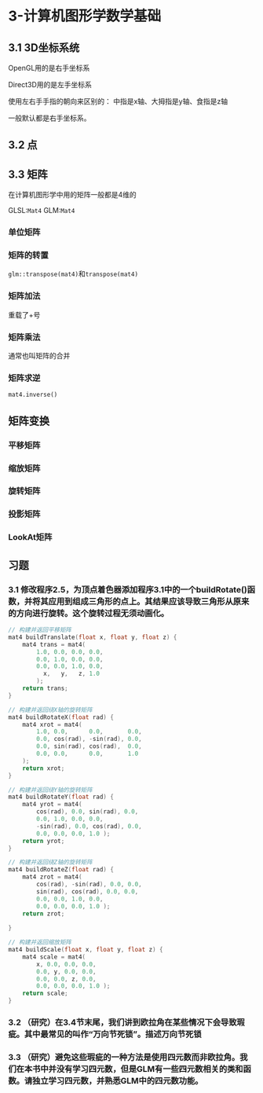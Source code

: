 # 3-计算机图形学数学基础

## 3.1 3D坐标系统

OpenGL用的是右手坐标系

Direct3D用的是左手坐标系

使用左右手手指的朝向来区别的：
中指是x轴、大拇指是y轴、食指是z轴

一般默认都是右手坐标系。

## 3.2 点

## 3.3 矩阵

在计算机图形学中用的矩阵一般都是4维的

GLSL:`Mat4`
GLM:`Mat4`

### 单位矩阵

### 矩阵的转置

`glm::transpose(mat4)`和`transpose(mat4)`

### 矩阵加法

重载了+号

### 矩阵乘法

通常也叫矩阵的合并

### 矩阵求逆

`mat4.inverse()`

## 矩阵变换

### 平移矩阵

### 缩放矩阵

### 旋转矩阵

### 投影矩阵

### LookAt矩阵

## 习题

### 3.1 修改程序2.5，为顶点着色器添加程序3.1中的一个buildRotate()函数，并将其应用到组成三角形的点上。其结果应该导致三角形从原来的方向进行旋转。这个旋转过程无须动画化。

```cpp
// 构建并返回平移矩阵
mat4 buildTranslate(float x, float y, float z) { 
    mat4 trans = mat4(
        1.0, 0.0, 0.0, 0.0, 
        0.0, 1.0, 0.0, 0.0,
        0.0, 0.0, 1.0, 0.0,
          x,   y,   z, 1.0 
        );
    return trans;
}

// 构建并返回绕X轴的旋转矩阵
mat4 buildRotateX(float rad) { 
    mat4 xrot = mat4(
        1.0, 0.0,      0.0,       0.0, 
        0.0, cos(rad), -sin(rad), 0.0,
        0.0, sin(rad), cos(rad),  0.0, 
        0.0, 0.0,      0.0,       1.0 
    ); 
    return xrot;
}

// 构建并返回绕Y轴的旋转矩阵
mat4 buildRotateY(float rad) { 
    mat4 yrot = mat4(
        cos(rad), 0.0, sin(rad), 0.0, 
        0.0, 1.0, 0.0, 0.0,
        -sin(rad), 0.0, cos(rad), 0.0,
        0.0, 0.0, 0.0, 1.0 );
    return yrot;
}

// 构建并返回绕Z轴的旋转矩阵
mat4 buildRotateZ(float rad) { 
    mat4 zrot = mat4(
        cos(rad), -sin(rad), 0.0, 0.0,
        sin(rad), cos(rad), 0.0, 0.0,
        0.0, 0.0, 1.0, 0.0,
        0.0, 0.0, 0.0, 1.0 );
    return zrot;
    
}

// 构建并返回缩放矩阵
mat4 buildScale(float x, float y, float z) { 
    mat4 scale = mat4(
        x, 0.0, 0.0, 0.0,
        0.0, y, 0.0, 0.0,
        0.0, 0.0, z, 0.0,
        0.0, 0.0, 0.0, 1.0 );
    return scale;
}
```

### 3.2 （研究）在3.4节末尾，我们讲到欧拉角在某些情况下会导致瑕疵。其中最常见的叫作“万向节死锁”。描述万向节死锁

### 3.3 （研究）避免这些瑕疵的一种方法是使用四元数而非欧拉角。我们在本书中并没有学习四元数，但是GLM有一些四元数相关的类和函数。请独立学习四元数，并熟悉GLM中的四元数功能。


